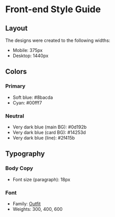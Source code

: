 # Front-end Style Guide

## Layout

The designs were created to the following widths:

- Mobile: 375px
- Desktop: 1440px

## Colors

### Primary

- Soft blue: #8bacda
- Cyan: #00fff7

### Neutral

- Very dark blue (main BG): #0d192b
- Very dark blue (card BG): #14253d
- Very dark blue (line): #2f415b

## Typography

### Body Copy

- Font size (paragraph): 18px

### Font

- Family: [Outfit](https://fonts.google.com/specimen/Outfit)
- Weights: 300, 400, 600
